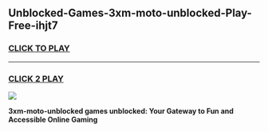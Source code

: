 
## Unblocked-Games-3xm-moto-unblocked-Play-Free-ihjt7
<h3>
<a href="https://premium76.site?title=3xm-moto-unblocked&ref=20M">CLICK TO PLAY</a></h3>
<hr>

<h3>
<a href="https://premium76.site?title=3xm-moto-unblocked&ref=20M">CLICK 2 PLAY</a>
  
</h3>

<a href="https://premium76.site?title=3xm-moto-unblocked&ref=19M"><img src="https://clearcache.store/games.png"></a>


**3xm-moto-unblocked games unblocked: Your Gateway to Fun and Accessible Online Gaming**
